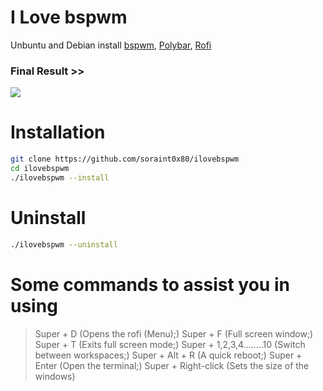 # I Love bspwm
Unbuntu and Debian install [bspwm](https://github.com/baskerville/bspwm), [Polybar](https://github.com/polybar/polybar), [Rofi](https://github.com/davatorium/rofi)

### Final Result >>
![](https://i.imgur.com/dZOE26D.png)

# Installation
```sh
git clone https://github.com/soraint0x80/ilovebspwm
cd ilovebspwm
./ilovebspwm --install
```

# Uninstall
```sh
./ilovebspwm --uninstall
```

# Some commands to assist you in using

> Super + D (Opens the rofi (Menu);)
> Super + F (Full screen window;)
> Super + T (Exits full screen mode;)
> Super + 1,2,3,4........10 (Switch between workspaces;)
> Super + Alt + R (A quick reboot;)
> Super + Enter (Open the terminal;)
> Super + Right-click (Sets the size of the windows)
